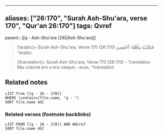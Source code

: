 
---
aliases: ["26:170", "Surah Ash-Shu'ara, verse 170", "Qur'an 26:170"]
tags: Qvref
---

parent:: [[q - Ash-Shu'ara (26)|Ash-Shu'ara]]

> [!arabic]+ Surah Ash-Shu'ara, Verse 170 (26:170)
> <span class="quran-arabic">فَنَجَّيْنَـٰهُ وَأَهْلَهُۥٓ أَجْمَعِينَ</span>
^arabic

> [!translation]+ Surah Ash-Shu'ara, Verse 170 (26:170) - Translation
> Мы спасли его и его семью - всех,
^translation



## Related notes
```dataview
LIST from [[q - 26 - 170]]
WHERE !contains(file.name, "q - ")
SORT file.name ASC
```

### Related verses (footnote backlinks)
```dataview
LIST FROM [[q - 26 - 170]] AND #Qvref
SORT file.name ASC
```

